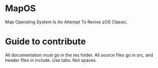 # MapOS
Map Operating System Is An Attempt To Revive zOS Classic.

# Guide to contribute
All documentation must go in the res folder.
All source files go in src, and header files in include.
Use tabs. Not spaces.

